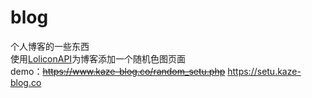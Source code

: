 # blog
个人博客的一些东西<br>
使用[LoliconAPI](https://api.lolicon.app)为博客添加一个随机色图页面<br>
demo：~~https://www.kaze-blog.co/random_setu.php~~ https://setu.kaze-blog.co
  
